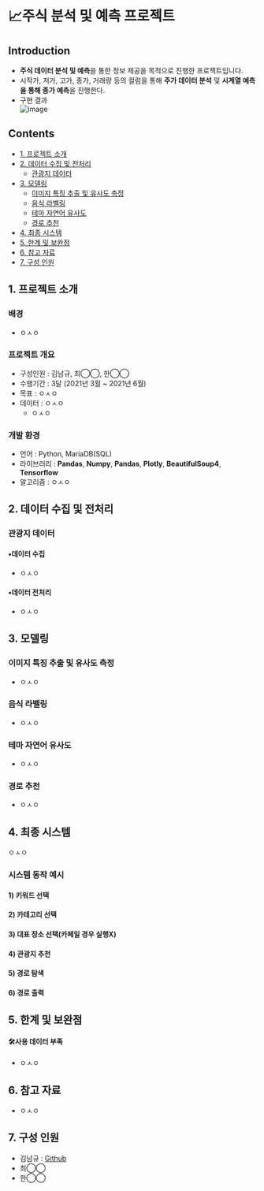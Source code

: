 # 📈주식 분석 및 예측 프로젝트
## Introduction
- **주식 데이터 분석 및 예측**을 통한 정보 제공을 목적으로 진행한 프로젝트입니다.
- 시작가, 저가, 고가, 종가, 거래량 등의 컬럼을 통해 **주가 데이터 분석** 및 **시계열 예측을 통해 종가 예측**을 진행한다.
- 구현 결과  
  ![image](https://user-images.githubusercontent.com/90487843/153156062-894cfee3-65c3-48f3-b9ab-70071770cf83.png)

## Contents
- [1. 프로젝트 소개](#1-프로젝트-소개) 
- [2. 데이터 수집 및 전처리](#2-데이터-수집-및-전처리)
  - [관광지 데이터](#관광지-데이터)
- [3. 모델링](#3-모델링)
  - [이미지 특징 추출 및 유사도 측정](#이미지-특징-추출-및-유사도-측정)
  - [음식 라벨링](#음식-라벨링)
  - [테마 자연어 유사도](#테마-자연어-유사도)
  - [경로 추천](#경로-추천)
- [4. 최종 시스템](#4-최종-시스템)
- [5. 한계 및 보완점](#5-한계-및-보완점) 
- [6. 참고 자료](#6-참고-자료) 
- [7. 구성 인원](#7-구성-인원) 
## 1. 프로젝트 소개
### 배경
- ㅇㅅㅇ

### 프로젝트 개요
- 구성인원 : 김남규, 최◯◯, 한◯◯
- 수행기간 : 3달 (2021년 3월 ~ 2021년 6월)
- 목표 : ㅇㅅㅇ
- 데이터 : ㅇㅅㅇ
  - ㅇㅅㅇ

### 개발 환경
- 언어 : Python, MariaDB(SQL)
- 라이브러리 : **Pandas**, **Numpy**, **Pandas**, **Plotly**, **BeautifulSoup4**, **Tensorflow**
- 알고리즘 : ㅇㅅㅇ

## 2. 데이터 수집 및 전처리
### 관광지 데이터
#### ▪데이터 수집
- ㅇㅅㅇ
#### ▪데이터 전처리
- ㅇㅅㅇ

## 3. 모델링
### 이미지 특징 추출 및 유사도 측정
- ㅇㅅㅇ

### 음식 라벨링
- ㅇㅅㅇ

### 테마 자연어 유사도
- ㅇㅅㅇ

### 경로 추천
- ㅇㅅㅇ

## 4. 최종 시스템
ㅇㅅㅇ  
### 시스템 동작 예시
#### 1) 키워드 선택
#### 2) 카테고리 선택
#### 3) 대표 장소 선택(카페일 경우 실행X)
#### 4) 관광지 추천
#### 5) 경로 탐색
#### 6) 경로 출력

## 5. 한계 및 보완점
#### 🛠사용 데이터 부족
- ㅇㅅㅇ

## 6. 참고 자료
- ㅇㅅㅇ

## 7. 구성 인원
- 김남규 : <a href = 'https://github.com/Isanghada' target='_blink'>Github</a>
- 최◯◯
- 한◯◯
